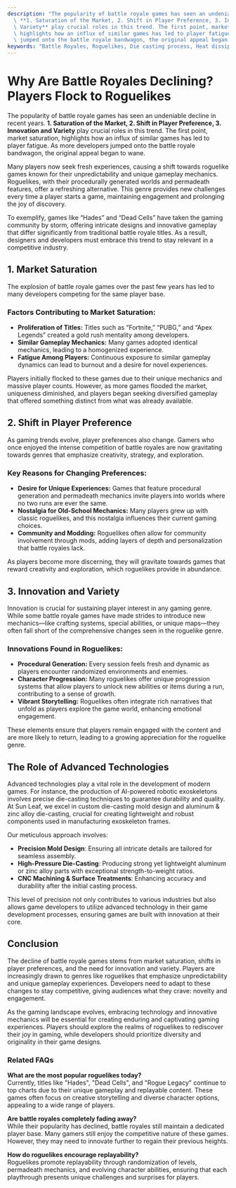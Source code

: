 ```yaml
---
description: "The popularity of battle royale games has seen an undeniable decline in recent years.\
  \ **1. Saturation of the Market, 2. Shift in Player Preference, 3. Innovation and\
  \ Variety** play crucial roles in this trend. The first point, market saturation,\
  \ highlights how an influx of similar games has led to player fatigue. As more developers\
  \ jumped onto the battle royale bandwagon, the original appeal began to wane. "
keywords: "Battle Royales, Roguelikes, Die casting process, Heat dissipation performance"
---
```

# Why Are Battle Royales Declining? Players Flock to Roguelikes

The popularity of battle royale games has seen an undeniable decline in recent years. **1. Saturation of the Market, 2. Shift in Player Preference, 3. Innovation and Variety** play crucial roles in this trend. The first point, market saturation, highlights how an influx of similar games has led to player fatigue. As more developers jumped onto the battle royale bandwagon, the original appeal began to wane. 

Many players now seek fresh experiences, causing a shift towards roguelike games known for their unpredictability and unique gameplay mechanics. Roguelikes, with their procedurally generated worlds and permadeath features, offer a refreshing alternative. This genre provides new challenges every time a player starts a game, maintaining engagement and prolonging the joy of discovery. 

To exemplify, games like “Hades” and “Dead Cells” have taken the gaming community by storm, offering intricate designs and innovative gameplay that differ significantly from traditional battle royale titles. As a result, designers and developers must embrace this trend to stay relevant in a competitive industry.

## **1. Market Saturation**

The explosion of battle royale games over the past few years has led to many developers competing for the same player base. 

### Factors Contributing to Market Saturation:
- **Proliferation of Titles:** Titles such as “Fortnite,” “PUBG,” and “Apex Legends” created a gold rush mentality among developers.
- **Similar Gameplay Mechanics:** Many games adopted identical mechanics, leading to a homogenized experience.
- **Fatigue Among Players:** Continuous exposure to similar gameplay dynamics can lead to burnout and a desire for novel experiences.

Players initially flocked to these games due to their unique mechanics and massive player counts. However, as more games flooded the market, uniqueness diminished, and players began seeking diversified gameplay that offered something distinct from what was already available.

## **2. Shift in Player Preference**

As gaming trends evolve, player preferences also change. Gamers who once enjoyed the intense competition of battle royales are now gravitating towards genres that emphasize creativity, strategy, and exploration.

### Key Reasons for Changing Preferences:
- **Desire for Unique Experiences:** Games that feature procedural generation and permadeath mechanics invite players into worlds where no two runs are ever the same.
- **Nostalgia for Old-School Mechanics:** Many players grew up with classic roguelikes, and this nostalgia influences their current gaming choices.
- **Community and Modding:** Roguelikes often allow for community involvement through mods, adding layers of depth and personalization that battle royales lack.

As players become more discerning, they will gravitate towards games that reward creativity and exploration, which roguelikes provide in abundance. 

## **3. Innovation and Variety**

Innovation is crucial for sustaining player interest in any gaming genre. While some battle royale games have made strides to introduce new mechanics—like crafting systems, special abilities, or unique maps—they often fall short of the comprehensive changes seen in the roguelike genre.

### Innovations Found in Roguelikes:
- **Procedural Generation:** Every session feels fresh and dynamic as players encounter randomized environments and enemies.
- **Character Progression:** Many roguelikes offer unique progression systems that allow players to unlock new abilities or items during a run, contributing to a sense of growth.
- **Vibrant Storytelling:** Roguelikes often integrate rich narratives that unfold as players explore the game world, enhancing emotional engagement.

These elements ensure that players remain engaged with the content and are more likely to return, leading to a growing appreciation for the roguelike genre.

## The Role of Advanced Technologies

Advanced technologies play a vital role in the development of modern games. For instance, the production of AI-powered robotic exoskeletons involves precise die-casting techniques to guarantee durability and quality. At Sun Leaf, we excel in custom die-casting mold design and aluminum & zinc alloy die-casting, crucial for creating lightweight and robust components used in manufacturing exoskeleton frames.

Our meticulous approach involves:
- **Precision Mold Design**: Ensuring all intricate details are tailored for seamless assembly.
- **High-Pressure Die-Casting**: Producing strong yet lightweight aluminum or zinc alloy parts with exceptional strength-to-weight ratios.
- **CNC Machining & Surface Treatments**: Enhancing accuracy and durability after the initial casting process.

This level of precision not only contributes to various industries but also allows game developers to utilize advanced technology in their game development processes, ensuring games are built with innovation at their core.

## **Conclusion**

The decline of battle royale games stems from market saturation, shifts in player preferences, and the need for innovation and variety. Players are increasingly drawn to genres like roguelikes that emphasize unpredictability and unique gameplay experiences. Developers need to adapt to these changes to stay competitive, giving audiences what they crave: novelty and engagement.

As the gaming landscape evolves, embracing technology and innovative mechanics will be essential for creating enduring and captivating gaming experiences. Players should explore the realms of roguelikes to rediscover their joy in gaming, while developers should prioritize diversity and originality in their game designs. 

### Related FAQs

**What are the most popular roguelikes today?**  
Currently, titles like "Hades", "Dead Cells", and "Rogue Legacy" continue to top charts due to their unique gameplay and replayable content. These games often focus on creative storytelling and diverse character options, appealing to a wide range of players.

**Are battle royales completely fading away?**  
While their popularity has declined, battle royales still maintain a dedicated player base. Many gamers still enjoy the competitive nature of these games. However, they may need to innovate further to regain their previous heights.

**How do roguelikes encourage replayability?**  
Roguelikes promote replayability through randomization of levels, permadeath mechanics, and evolving character abilities, ensuring that each playthrough presents unique challenges and surprises for players.
